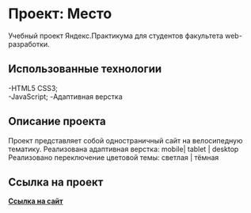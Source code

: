 # Проект: Место

Учебный проект Яндекс.Практикума для студентов факультета web-разработки.

## Использованные технологии

-HTML5 CSS3;  
-JavaScript;
-Адаптивная верстка

## Описание проекта
Проект представляет собой одностраничный сайт на велосипедную тематику.
Реализована адаптивная верстка: mobile| tablet | desktop
Реализовано переключение цветовой темы: светлая | тёмная


## Ссылка на проект
[**Ссылка на сайт**](https://leondasferras.github.io/mesto-project/index.html)
